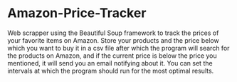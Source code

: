 # Amazon-Price-Tracker

Web scrapper using the Beautiful Soup framework to track the prices of your favorite items on Amazon. Store your products and the price below which you want to buy it in a csv file after which the program will search for the products on Amazon, and if the current price is below the price you mentioned, it will send you an email notifying about it. You can set the intervals at which the program should run for the most optimal results. 
